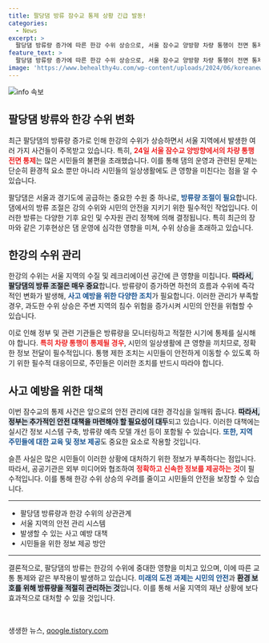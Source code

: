 ```yaml
---
title: 팔당댐 방류 잠수교 통제 상황 긴급 발동!
categories:
  - News
excerpt: >
  팔당댐 방류량 증가에 따른 한강 수위 상승으로, 서울 잠수교 양방향 차량 통행이 전면 통제! 이 상황에서 우리는 무엇을 준비해야 할까요?
feature_text: >
  팔당댐 방류량 증가에 따른 한강 수위 상승으로, 서울 잠수교 양방향 차량 통행이 전면 통제! 이 상황에서 우리는 무엇을 준비해야 할까요?
image: 'https://www.behealthy4u.com/wp-content/uploads/2024/06/koreanews.jpg'
---
```


<p><img src="https://www.behealthy4u.com/wp-content/uploads/2024/06/koreanews.jpg" alt="info 속보" /></p>

<h2 data-ke-size="size26">팔당댐 방류와 한강 수위 변화</h2>

<p data-ke-size="size16">최근 팔당댐의 방류량 증가로 인해 한강의 수위가 상승하면서 서울 지역에서 발생한 여러 가지 사건들이 주목받고 있습니다. 특히, <b><span style="color: #ee2323;">24일 서울 잠수교 양방향에서의 차량 통행 전면 통제</span></b>는 많은 시민들의 불편을 초래했습니다. 이를 통해 댐의 운영과 관련된 문제는 단순히 환경적 요소 뿐만 아니라 시민들의 일상생활에도 큰 영향을 미친다는 점을 알 수 있습니다.</p>

<p data-ke-size="size16">팔당댐은 서울과 경기도에 공급하는 중요한 수원 중 하나로, <b><span style="color: #1a5490;">방류량 조절이 필요</span></b>합니다. 댐에서의 방류 조절은 강의 수위와 시민의 안전을 지키기 위한 필수적인 작업입니다. 이러한 방류는 다양한 기후 요인 및 수자원 관리 정책에 의해 결정됩니다. 특히 최근의 장마와 같은 기후현상은 댐 운영에 심각한 영향을 미쳐, 수위 상승을 초래하고 있습니다.</p>

<h2 data-ke-size="size26">한강의 수위 관리</h2>

<p data-ke-size="size16">한강의 수위는 서울 지역의 수질 및 레크리에이션 공간에 큰 영향을 미칩니다. <b><span style="background-color: #21538527;">따라서, 팔당댐의 방류 조절은 매우 중요</span></b>합니다. 방류량이 증가하면 하천의 흐름과 수위에 즉각적인 변화가 발생해, <b><span style="color: #1a5490;">사고 예방을 위한 다양한 조치</span></b>가 필요합니다. 이러한 관리가 부족할 경우, 과도한 수위 상승은 주변 지역의 침수 위험을 증가시켜 시민의 안전을 위협할 수 있습니다.</p>

<p data-ke-size="size16">이로 인해 정부 및 관련 기관들은 방류량을 모니터링하고 적절한 시기에 통제를 실시해야 합니다. <b><span style="color: #ee2323;">특히 차량 통행이 통제될 경우</span></b>, 시민의 일상생활에 큰 영향을 끼치므로, 정확한 정보 전달이 필수적입니다. 통행 제한 조치는 시민들이 안전하게 이동할 수 있도록 하기 위한 필수적 대응이므로, 주민들은 이러한 조치를 반드시 따라야 합니다.</p>

<h2 data-ke-size="size26">사고 예방을 위한 대책</h2>

<p data-ke-size="size16">이번 잠수교의 통제 사건은 앞으로의 안전 관리에 대한 경각심을 일깨워 줍니다. <b><span style="background-color: #21538527;">따라서, 정부는 추가적인 안전 대책을 마련해야 할 필요성이 대두</span></b>되고 있습니다. 이러한 대책에는 실시간 정보 시스템 구축, 방류량 예측 모델 개선 등이 포함될 수 있습니다. <b><span style="color: #1a5490;">또한, 지역 주민들에 대한 교육 및 정보 제공</span></b>도 중요한 요소로 작용할 것입니다.</p>

<p data-ke-size="size16">슬픈 사실은 많은 시민들이 이러한 상황에 대처하기 위한 정보가 부족하다는 점입니다. 따라서, 공공기관은 외부 미디어와 협조하여 <b><span style="color: #ee2323;">정확하고 신속한 정보를 제공하는 것</span></b>이 필수적입니다. 이를 통해 한강 수위 상승의 우려를 줄이고 시민들의 안전을 보장할 수 있습니다.</p>

<hr />

<ul>
  <li>팔당댐 방류량과 한강 수위의 상관관계</li>
  <li>서울 지역의 안전 관리 시스템</li>
  <li>발생할 수 있는 사고 예방 대책</li>
  <li>시민들을 위한 정보 제공 방안</li>
</ul>

<hr />

<p data-ke-size="size16">결론적으로, 팔당댐의 방류는 한강의 수위에 중대한 영향을 미치고 있으며, 이에 따른 교통 통제와 같은 부작용이 발생하고 있습니다. <b><span style="color: #1a5490;">미래의 도전 과제는 시민의 안전</span></b>과 <b><span style="background-color: #21538527;">환경 보호를 위해 방류량을 적절히 관리하는 것</span></b>입니다. 이를 통해 서울 지역의 재난 상황에 보다 효과적으로 대처할 수 있을 것입니다.</p>

<p data-ke-size="size16">&nbsp;</p>
생생한 뉴스, <a href="https://qoogle.tistory.com" rel="dofollow">qoogle.tistory.com</a>


